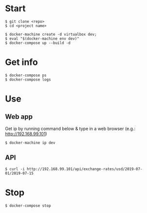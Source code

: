 # Start

```
$ git clone <repo>
$ cd <project name>

$ docker-machine create -d virtualbox dev;
$ eval "$(docker-machine env dev)"
$ docker-compose up --build -d
```


# Get info

```
$ docker-compose ps
$ docker-compose logs
```


# Use

## Web app

Get ip by running command below & type in a web browser (e.g.: http://192.168.99.101)

```
$ docker-machine ip dev
```


## API

```
$ curl -i http://192.168.99.101/api/exchange-rates/usd/2019-07-01/2019-07-15
```


# Stop

```
$ docker-compose stop
```
